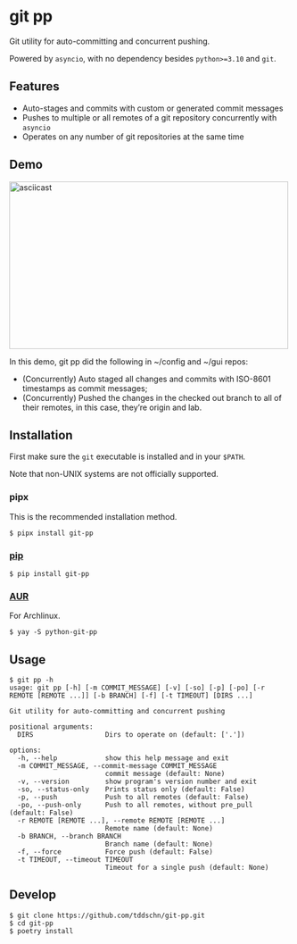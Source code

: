 # git pp

Git utility for auto-committing and concurrent pushing.

Powered by `asyncio`, with no dependency besides `python>=3.10` and `git`.

## Features
- Auto-stages and commits with custom or generated commit messages
- Pushes to multiple or all remotes of a git repository concurrently with `asyncio`
- Operates on any number of git repositories at the same time

## Demo

<!-- [![asciicast](https://asciinema.org/a/487579.png)](https://asciinema.org/a/487579) -->
<a href="https://asciinema.org/a/487579"><img src="https://asciinema.org/a/487579.png" alt="asciicast" style="width:500px;height:300px;"></a>


In this demo, git pp did the following in \~/config and \~/gui repos:

- (Concurrently) Auto staged all changes and commits with ISO-8601 timestamps as commit messages;
- (Concurrently) Pushed the changes in the checked out branch to all of their remotes, in this case, they’re origin and lab.

## Installation

First make sure the `git` executable is installed and in your `$PATH`.

Note that non-UNIX systems are not officially supported.

### pipx

This is the recommended installation method.

```
$ pipx install git-pp
```

### [pip](https://pypi.org/project/git-pp/)
```
$ pip install git-pp
```

### [AUR](https://aur.archlinux.org/packages/python-git-pp)
For Archlinux.
```
$ yay -S python-git-pp
```


## Usage
```
$ git pp -h
usage: git pp [-h] [-m COMMIT_MESSAGE] [-v] [-so] [-p] [-po] [-r REMOTE [REMOTE ...]] [-b BRANCH] [-f] [-t TIMEOUT] [DIRS ...]

Git utility for auto-committing and concurrent pushing

positional arguments:
  DIRS                  Dirs to operate on (default: ['.'])

options:
  -h, --help            show this help message and exit
  -m COMMIT_MESSAGE, --commit-message COMMIT_MESSAGE
                        commit message (default: None)
  -v, --version         show program's version number and exit
  -so, --status-only    Prints status only (default: False)
  -p, --push            Push to all remotes (default: False)
  -po, --push-only      Push to all remotes, without pre_pull (default: False)
  -r REMOTE [REMOTE ...], --remote REMOTE [REMOTE ...]
                        Remote name (default: None)
  -b BRANCH, --branch BRANCH
                        Branch name (default: None)
  -f, --force           Force push (default: False)
  -t TIMEOUT, --timeout TIMEOUT
                        Timeout for a single push (default: None)
```

## Develop
```
$ git clone https://github.com/tddschn/git-pp.git
$ cd git-pp
$ poetry install
```